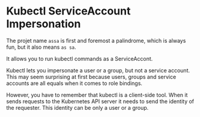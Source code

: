 # Kubectl ServiceAccount Impersonation

The projet name `assa` is first and foremost a palindrome, which is always fun, but it also means `as sa`.

It allows you to run kubectl commands as a ServiceAccont.

Kubectl lets you impersonate a user or a group, but not a service account. This may seem surprising
at first because users, groups and service accounts are all equals when it comes to role bindings.

However, you have to remember that kubectl is a client-side tool. When it sends requests to the Kubernetes
API server it needs to send the identity of the requester. This identity can be only a user or a group.





